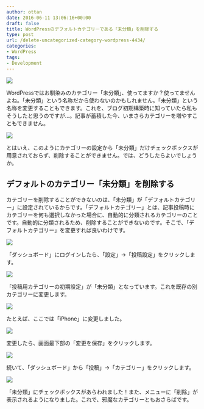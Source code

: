 ```yaml
---
author: ottan
date: 2016-06-11 13:06:16+00:00
draft: false
title: WordPressのデフォルトカテゴリーである「未分類」を削除する
type: post
url: /delete-uncategorized-category-wordpress-4434/
categories:
- WordPress
tags:
- Development
---
```


![](/images/2016/06/160611-575c0abb02e8f.jpg)






WordPressではお馴染みのカテゴリー「未分類」、使ってますか？使ってませんよね。「未分類」という名称だから使わないのかもしれません。「未分類」という名称を変更することもできます。これを、ブログ初期構築時に知っていたら私もそうしたと思うのですが…。記事が蓄積した今、いまさらカテゴリーを増やすこともできません。





![](/images/2016/06/160611-575c0ac191ff2.png)






とはいえ、このようにカテゴリーの設定から「未分類」だけチェックボックスが用意されておらず、削除することができません。では、どうしたらよいでしょうか。





## デフォルトのカテゴリー「未分類」を削除する





カテゴリーを削除することができないのは、「未分類」が「デフォルトカテゴリー」に設定されているからです。「デフォルトカテゴリー」とは、記事投稿時にカテゴリーを何も選択しなかった場合に、自動的に分類されるカテゴリーのことです。自動的に分類されるため、削除することができないのです。そこで、「デフォルトカテゴリー」を変更すれば良いわけです。





![](/images/2016/06/160611-575c0acf2f680.png)






「ダッシュボード」にログインしたら、「設定」→「投稿設定」をクリックします。





![](/images/2016/06/160611-575c0ad6d91be.png)






「投稿用カテゴリーの初期設定」が「未分類」となっています。これを既存の別カテゴリーに変更します。





![](/images/2016/06/160611-575c0add6d37e.png)






たとえば、ここでは「iPhone」に変更しました。





![](/images/2016/06/160611-575c0ae48d780.png)






変更したら、画面最下部の「変更を保存」をクリックします。





![](/images/2016/06/160611-575c0ae985ea0.png)






続いて、「ダッシュボード」から「投稿」→「カテゴリー」をクリックします。





![](/images/2016/06/160611-575c0aef8206e.png)






「未分類」にチェックボックスがあらわれました！また、メニューに「削除」が表示されるようになりました。これで、邪魔なカテゴリーともおさらばです。
